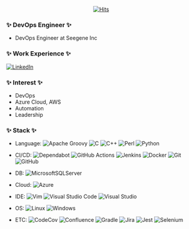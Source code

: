 <div align=center>
	
[![Hits](https://hits.seeyoufarm.com/api/count/incr/badge.svg?url=https%3A%2F%2Fgithub.com%2Fynlee1&count_bg=%2379C83D&title_bg=%23555555&icon=&icon_color=%23E7E7E7&title=hits&edge_flat=false)](https://hits.seeyoufarm.com)
</div>

### ✨ DevOps Engineer ✨
* DevOps Engineer at Seegene Inc

### ✨ Work Experience ✨
[![LinkedIn](https://img.shields.io/badge/linkedin-%230077B5.svg?logo=linkedin&logoColor=white)](https://www.linkedin.com/in/yoonyeong-lee-888727209/)

### ✨ Interest ✨
* DevOps
* Azure Cloud, AWS
* Automation
* Leadership

### ✨ Stack ✨
* Language: 
![Apache Groovy](https://img.shields.io/badge/Apache%20Groovy-4298B8.svg?logo=Apache+Groovy&logoColor=white)
![C](https://img.shields.io/badge/c-%2300599C.svg?logo=c&logoColor=white)
![C++](https://img.shields.io/badge/c++-%2300599C.svg?logo=c%2B%2B&logoColor=white)
![Perl](https://img.shields.io/badge/perl-%2339457E.svg?logo=perl&logoColor=white)
![Python](https://img.shields.io/badge/python-3670A0?logo=python&logoColor=ffdd54)

* CI/CD: 
![Dependabot](https://img.shields.io/badge/dependabot-025E8C?logo=dependabot&logoColor=white)
![GitHub Actions](https://img.shields.io/badge/github%20actions-%232671E5.svg?logo=githubactions&logoColor=white)
![Jenkins](https://img.shields.io/badge/jenkins-%232C5263.svg?logo=jenkins&logoColor=white)
![Docker](https://img.shields.io/badge/docker-%230db7ed.svg?logo=docker&logoColor=white)
![Git](https://img.shields.io/badge/git-%23F05033.svg?logo=git&logoColor=white)
![GitHub](https://img.shields.io/badge/github-%23121011.svg?logo=github&logoColor=white)

* DB: 
![MicrosoftSQLServer](https://img.shields.io/badge/Microsoft%20SQL%20Sever-CC2927?logo=microsoft%20sql%20server&logoColor=white)

* Cloud:
![Azure](https://img.shields.io/badge/azure-%230072C6.svg?logo=microsoftazure&logoColor=white)

* IDE:
![Vim](https://img.shields.io/badge/VIM-%2311AB00.svg?logo=vim&logoColor=white)
![Visual Studio Code](https://img.shields.io/badge/Visual%20Studio%20Code-0078d7.svg?logo=visual-studio-code&logoColor=white)
![Visual Studio](https://img.shields.io/badge/Visual%20Studio-5C2D91.svg?logo=visual-studio&logoColor=white)

* OS:
![Linux](https://img.shields.io/badge/Linux-FCC624?logo=linux&logoColor=black)
![Windows](https://img.shields.io/badge/Windows-0078D6?logo=windows&logoColor=white)

* ETC:
![CodeCov](https://img.shields.io/badge/codecov-%23ff0077.svg?logo=codecov&logoColor=white)
![Confluence](https://img.shields.io/badge/confluence-%23172BF4.svg?logo=confluence&logoColor=white)
![Gradle](https://img.shields.io/badge/Gradle-02303A.svg?logo=Gradle&logoColor=white)
![Jira](https://img.shields.io/badge/jira-%230A0FFF.svg?logo=jira&logoColor=white)
![Jest](https://img.shields.io/badge/-jest-%23C21325?logo=jest&logoColor=white)
![Selenium](https://img.shields.io/badge/-selenium-%43B02A?logo=selenium&logoColor=white)